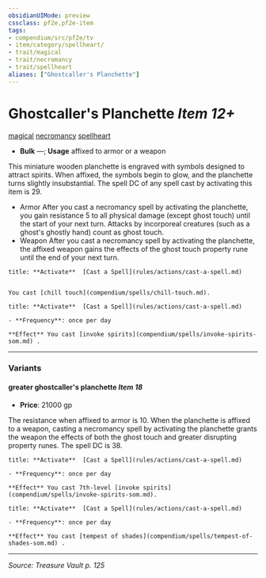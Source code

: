 ```yaml
---
obsidianUIMode: preview
cssclass: pf2e,pf2e-item
tags:
- compendium/src/pf2e/tv
- item/category/spellheart/
- trait/magical
- trait/necromancy
- trait/spellheart
aliases: ["Ghostcaller's Planchette"]
---
```

# Ghostcaller's Planchette *Item 12+*  
[magical](magical.md "Magical Item Trait")  [necromancy](necromancy.md "Necromancy School Trait")  [spellheart](spellheart-som.md "Spellheart Equipment Trait")  

- **Bulk** —; **Usage** affixed to armor or a weapon

This miniature wooden planchette is engraved with symbols designed to attract spirits. When affixed, the symbols begin to glow, and the planchette turns slightly insubstantial. The spell DC of any spell cast by activating this item is 29.

- Armor After you cast a necromancy spell by activating the planchette, you gain resistance 5 to all physical damage (except ghost touch) until the start of your next turn. Attacks by incorporeal creatures (such as a ghost's ghostly hand) count as ghost touch.
- Weapon After you cast a necromancy spell by activating the planchette, the affixed weapon gains the effects of the ghost touch property rune until the end of your next turn.

```ad-embed-ability
title: **Activate**  [Cast a Spell](rules/actions/cast-a-spell.md)


You cast [chill touch](compendium/spells/chill-touch.md).
```

```ad-embed-ability
title: **Activate**  [Cast a Spell](rules/actions/cast-a-spell.md)

- **Frequency**: once per day

**Effect** You cast [invoke spirits](compendium/spells/invoke-spirits-som.md) .
```

---

### Variants

#### greater ghostcaller's planchette *Item 18*

- **Price**: 21000 gp

The resistance when affixed to armor is 10. When the planchette is affixed to a weapon, casting a necromancy spell by activating the planchette grants the weapon the effects of both the ghost touch and greater disrupting property runes. The spell DC is 38.

```ad-embed-ability
title: **Activate**  [Cast a Spell](rules/actions/cast-a-spell.md)

- **Frequency**: once per day

**Effect** You cast 7th-level [invoke spirits](compendium/spells/invoke-spirits-som.md).
```

```ad-embed-ability
title: **Activate**  [Cast a Spell](rules/actions/cast-a-spell.md)

- **Frequency**: once per day

**Effect** You cast [tempest of shades](compendium/spells/tempest-of-shades-som.md) .
```

---
*Source: Treasure Vault p. 125*